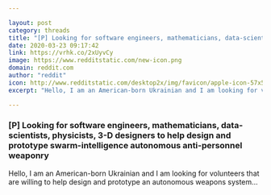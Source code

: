 ```yaml
---

layout: post
category: threads
title: "[P] Looking for software engineers, mathematicians, data-scientists, physicists, 3-D designers to help design and prototype swarm-intelligence autonomous anti-personnel weaponry"
date: 2020-03-23 09:17:42
link: https://vrhk.co/2xUyvCy
image: https://www.redditstatic.com/new-icon.png
domain: reddit.com
author: "reddit"
icon: http://www.redditstatic.com/desktop2x/img/favicon/apple-icon-57x57.png
excerpt: "Hello, I am an American-born Ukrainian and I am looking for volunteers that are willing to help design and prototype an autonomous weapons system..."

---
```


### [P] Looking for software engineers, mathematicians, data-scientists, physicists, 3-D designers to help design and prototype swarm-intelligence autonomous anti-personnel weaponry

Hello, I am an American-born Ukrainian and I am looking for volunteers that are willing to help design and prototype an autonomous weapons system...